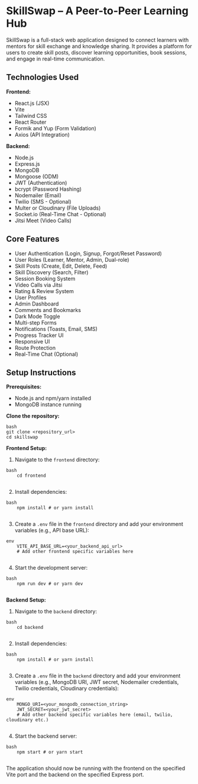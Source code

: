 # SkillSwap – A Peer-to-Peer Learning Hub

SkillSwap is a full-stack web application designed to connect learners with mentors for skill exchange and knowledge sharing. It provides a platform for users to create skill posts, discover learning opportunities, book sessions, and engage in real-time communication.

## Technologies Used

**Frontend:**

*   React.js (JSX)
*   Vite
*   Tailwind CSS
*   React Router
*   Formik and Yup (Form Validation)
*   Axios (API Integration)

**Backend:**

*   Node.js
*   Express.js
*   MongoDB
*   Mongoose (ODM)
*   JWT (Authentication)
*   bcrypt (Password Hashing)
*   Nodemailer (Email)
*   Twilio (SMS - Optional)
*   Multer or Cloudinary (File Uploads)
*   Socket.io (Real-Time Chat - Optional)
*   Jitsi Meet (Video Calls)

## Core Features

*   User Authentication (Login, Signup, Forgot/Reset Password)
*   User Roles (Learner, Mentor, Admin, Dual-role)
*   Skill Posts (Create, Edit, Delete, Feed)
*   Skill Discovery (Search, Filter)
*   Session Booking System
*   Video Calls via Jitsi
*   Rating & Review System
*   User Profiles
*   Admin Dashboard
*   Comments and Bookmarks
*   Dark Mode Toggle
*   Multi-step Forms
*   Notifications (Toasts, Email, SMS)
*   Progress Tracker UI
*   Responsive UI
*   Route Protection
*   Real-Time Chat (Optional)

## Setup Instructions

**Prerequisites:**

*   Node.js and npm/yarn installed
*   MongoDB instance running

**Clone the repository:**
```
bash
git clone <repository_url>
cd skillswap
```
**Frontend Setup:**

1.  Navigate to the `frontend` directory:
```
bash
    cd frontend
    
```
2.  Install dependencies:
```
bash
    npm install # or yarn install
    
```
3.  Create a `.env` file in the `frontend` directory and add your environment variables (e.g., API base URL):
```
env
    VITE_API_BASE_URL=<your_backend_api_url>
    # Add other frontend specific variables here
    
```
4.  Start the development server:
```
bash
    npm run dev # or yarn dev
    
```
**Backend Setup:**

1.  Navigate to the `backend` directory:
```
bash
    cd backend
    
```
2.  Install dependencies:
```
bash
    npm install # or yarn install
    
```
3.  Create a `.env` file in the `backend` directory and add your environment variables (e.g., MongoDB URI, JWT secret, Nodemailer credentials, Twilio credentials, Cloudinary credentials):
```
env
    MONGO_URI=<your_mongodb_connection_string>
    JWT_SECRET=<your_jwt_secret>
    # Add other backend specific variables here (email, twilio, cloudinary etc.)
    
```
4.  Start the backend server:
```
bash
    npm start # or yarn start
    
```
The application should now be running with the frontend on the specified Vite port and the backend on the specified Express port.